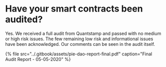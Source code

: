 # Have your smart contracts been audited?

Yes. We received a full audit from Quantstamp and passed with no medium or high risk issues. The few remaining low risk and informational issues have been acknowledged. Our comments can be seen in the audit itself.

{% file src="../.gitbook/assets/pie-dao-report-final.pdf" caption="Final Audit Report - 05-05-2020" %}



